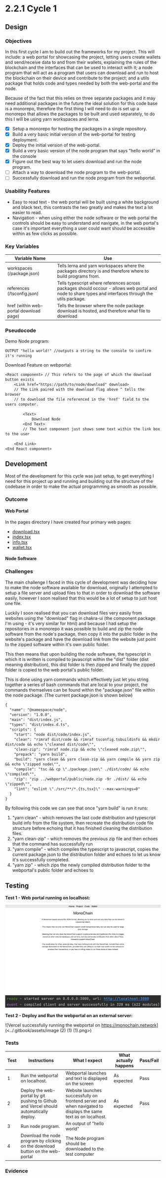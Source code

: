 # 2.2.1 Cycle 1

## Design

### Objectives

In this first cycle I am to build out the frameworks for my project. This will include: a web portal for showcasing the project, letting users create wallets and send/receive data to and from their wallets, explaining the rules of the blockchain and the interfaces that can be used to interact with it; a node program that will act as a program that users can download and run to host the blockchain on their device and contribute to the project; and a utils package that holds code and types needed by both the web-portal and the node.

Because of the fact that this relies on three separate packages and it may need additional packages in the future the ideal solution for this code base is a monorepo, therefore the first thing I will need to do is set up a monorepo that allows the packages to be built and used separately, to do this I will be using yarn workspaces and lerna.

* [x] Setup a monorepo for hosting the packages in a single repository.
* [x] Build a very basic initial version of the web-portal for testing deployment.
* [x] Deploy the initial version of the web-portal.
* [x] Build a very basic version of the node program that says "hello world" in the console
* [x] Figure out the best way to let users download and run the node program.
* [ ] Attach a way to download the node program to the web-portal.
* [ ] Successfully download and run the node program from the webportal.

### Usability Features

* Easy to read text - the web portal will be built using a white background and black text, this contrasts the two greatly and makes the text a lot easier to read.
* Navigation - when using either the node software or the web portal the controls should be easy to understand and navigate, in the web portal's case it's important everything a user could want should be accessible within as few clicks as possible.

### Key Variables

| Variable Name                          | Use                                                                                                                                                   |
| -------------------------------------- | ----------------------------------------------------------------------------------------------------------------------------------------------------- |
| workspaces (/package.json)             | Tells lerna and yarn workspaces where the packages directory is and therefore where to build programs from.                                           |
| references (/tsconfig.json)            | Tells typescript where references across packages should occour - allows web portal and node to share types and interfaces through the utils package. |
| href (within web-portal download page) | Tells the browser where the node package download is hosted, and therefore what file to download                                                      |

### Pseudocode

Demo Node program:&#x20;

```
OUTPUT "hello world!" //outputs a string to the console to confirm it's running
```

Download Feature on webportal:

```
<React component> // This refers to the page of which the download button exists
    <Link href="https://path/to/node/download" download> 
    // The Link paired with the download flag above ^ tells the browser 
    // to download the file referenced in the 'href' field to the users computer. 
        
        <Text>
            Download Node
        <End Text>
        // The text component just shows some text within the link box to the user
        
    <End Link>
<End React component>
```

## Development

Most of the development for this cycle was just setup, to get everything I need for this project up and running and building out the structure of the codebase in order to make the actual programming as smooth as possible.

### Outcome

#### Web Portal

In the pages directory I have created four primary web pages:

* [download.tsx](https://github.com/Marling-CS-Projects/AlfieRanstead-alevel-project/blob/686db5c2250bcc9c4430567baf9e29df5bb36b4b/packages/webportal/src/pages/download.tsx)
* [index.tsx](https://github.com/Marling-CS-Projects/AlfieRanstead-alevel-project/blob/686db5c2250bcc9c4430567baf9e29df5bb36b4b/packages/webportal/src/pages/index.tsx)
* [info.tsx](https://github.com/Marling-CS-Projects/AlfieRanstead-alevel-project/blob/686db5c2250bcc9c4430567baf9e29df5bb36b4b/packages/webportal/src/pages/info.tsx)
* [wallet.tsx](https://github.com/Marling-CS-Projects/AlfieRanstead-alevel-project/blob/686db5c2250bcc9c4430567baf9e29df5bb36b4b/packages/webportal/src/pages/wallet.tsx)

#### Node Software

### Challenges

The main challenge I faced in this cycle of development was deciding how to make the node software available for download, originally I attempted to setup a file server and upload files to that in order to download the software easily, however I soon realised that this would be a lot of setup to just host one file.

Luckily I soon realised that you can download files very easily from websites using the "download" flag in chakra-ui (the component package I'm using - it's very similar for html) and because I had setup the repositories in a monorepo it was possible to build and zip the node software from the node's package, then copy it into the public folder in the website's package and have the download link from the website just point to the zipped software within it's own public folder.

This then means that upon building the node software, the typescript in which it is written is compiled to javascript within the "dist" folder (dist meaning distribution), this dist folder is then zipped and finally the zipped folder is copied to the web portal's public folder.



This is done using yarn commands which effectively just let you string together a series of bash commands that are local to your project, the commands themselves can be found within the "package.json" file within the node package. (The current package.json is shown below)

```
{
  "name": "@namespace/node",
  "version": "1.0.0",
  "main": "dist/index.js",
  "types": "dist/index.d.ts",
  "scripts": {
    "start": "node dist/code/index.js",
    "clean": "rimraf dist/code && rimraf tsconfig.tsbuildinfo && mkdir dist/code && echo \"cleaned dist/code\"",
    "clean-zip": "rimraf node.zip && echo \"cleaned node.zip\"",
    "prepack": "yarn build",
    "build": "yarn clean && yarn clean-zip && yarn compile && yarn zip && echo \"zipped node\"",
    "compile": "tsc && cp \"./package.json\" ./dist/code/ && echo \"compiled\"",
    "zip": "zip ../webportal/public/node.zip -9r ./dist/ && echo \"zipped\"",
    "lint": "eslint \"./src/**/*.{ts,tsx}\" --max-warnings=0"
  }
}
```

By following this code we can see that once "yarn build" is run it runs:&#x20;

1. "yarn clean" - which removes the last code distribution and typescript build info from the file system, then recreate the distribution code file structure before echoing that it has finished cleaning the distribution files.
2. "yarn clean-zip" - which removes the previous zip file and then echoes that the command has successfully run
3. "yarn compile" - which compiles the typescript to javascript, copies the current package.json to the distribution folder and echoes to let us know it's successfully completed.
4. "yarn zip" - which zips the newly compiled distribution folder to the webportal's public folder and echoes to

## Testing

**Test 1 - Web portal running on localhost:**

![Web portal running as expected on localhost:3000 when "yarn next" is ran in /packages/webportal](<../.gitbook/assets/image (3) (1).png>)

![Console output for the webportal.](<../.gitbook/assets/image (4) (1) (1).png>)

**Test 2 - Deploy and Run the webportal on an external server:**

![Vercel successfully running the webportal on https://monochain.network](<../.gitbook/assets/image (2) (1) (1).png>)

### Tests

| Test | Instructions                                                                           | What I expect                                                                                                  | What actually happens | Pass/Fail |
| ---- | -------------------------------------------------------------------------------------- | -------------------------------------------------------------------------------------------------------------- | --------------------- | --------- |
| 1    | Run the webportal on localhost.                                                        | Webportal launches and text is displayed on the screen                                                         | As expected           | Pass      |
| 2    | Deploy the web-portal by git pushing to Github and Vercel should automatically deploy. | Website launches successfully on frontend server and when navigated to displays the same text as on localhost. | As expected           | Pass      |
| 3    | Run node program.                                                                      | An output of "hello world"                                                                                     |                       |           |
| 4    | Download the node program by clicking on the download button on the web-portal         | The Node program should be downloaded to the test computer                                                     |                       |           |

### Evidence
